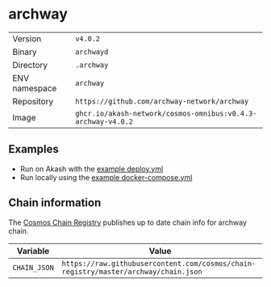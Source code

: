 # archway

| | |
|---|---|
|Version|`v4.0.2`|
|Binary|`archwayd`|
|Directory|`.archway`|
|ENV namespace|`archway`|
|Repository|`https://github.com/archway-network/archway`|
|Image|`ghcr.io/akash-network/cosmos-omnibus:v0.4.3-archway-v4.0.2`|

## Examples

- Run on Akash with the [example deploy.yml](./deploy.yml)
- Run locally using the [example docker-compose.yml](./docker-compose.yml)

## Chain information

The [Cosmos Chain Registry](https://github.com/cosmos/chain-registry) publishes up to date chain info for archway chain.

|Variable|Value|
|---|---|
|`CHAIN_JSON`|`https://raw.githubusercontent.com/cosmos/chain-registry/master/archway/chain.json`|
